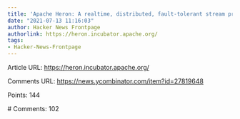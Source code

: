 ```yaml
---
title: 'Apache Heron: A realtime, distributed, fault-tolerant stream processing engine'
date: "2021-07-13 11:16:03"
author: Hacker News Frontpage
authorlink: https://heron.incubator.apache.org/
tags:
- Hacker-News-Frontpage
---
```


<p>Article URL: <a href="https://heron.incubator.apache.org/">https://heron.incubator.apache.org/</a></p>
<p>Comments URL: <a href="https://news.ycombinator.com/item?id=27819648">https://news.ycombinator.com/item?id=27819648</a></p>
<p>Points: 144</p>
<p># Comments: 102</p>
